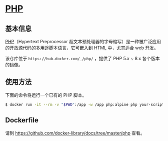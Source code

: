 # [PHP](https://hub.docker.com/_/php/)

## 基本信息

[PHP](https://en.wikipedia.org/wiki/Php)（Hypertext Preprocessor 超文本预处理器的字母缩写）是一种被广泛应用的开放源代码的多用途脚本语言，它可嵌入到 HTML 中，尤其适合 web 开发。

该仓库位于 `https://hub.docker.com/_/php/` ，提供了 PHP 5.x ~ 8.x 各个版本的镜像。

## 使用方法

下面的命令将运行一个已有的 PHP 脚本。

```bash
$ docker run -it --rm -v "$PWD":/app -w /app php:alpine php your-script.php
```

## Dockerfile

请到 https://github.com/docker-library/docs/tree/master/php 查看。
